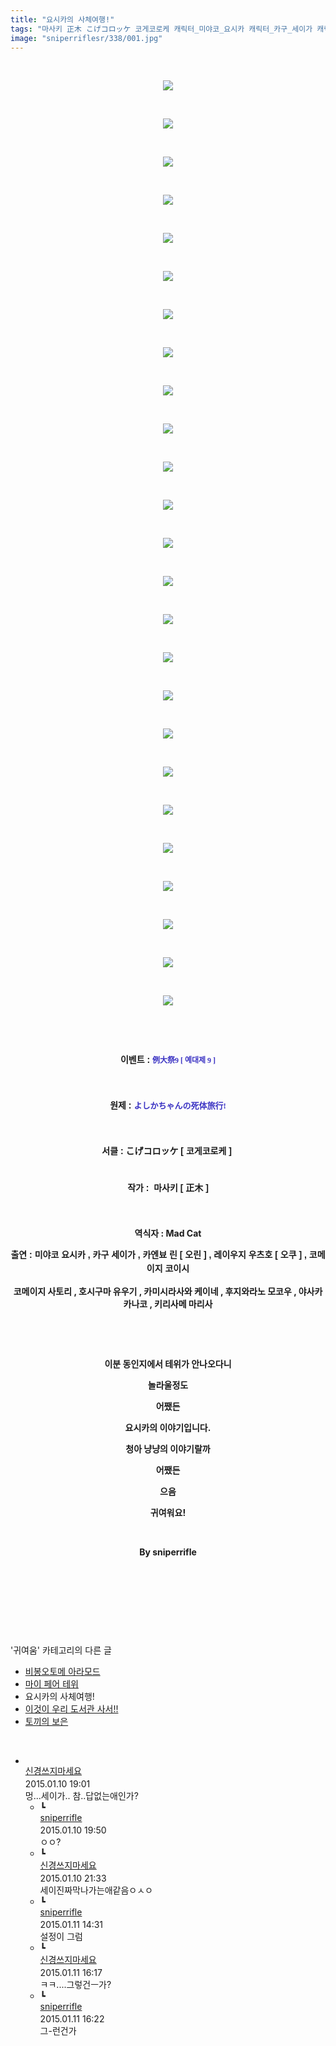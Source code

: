 ```yaml
---
title: "요시카의 사체여행!"
tags: "마사키 正木 こげコロッケ 코게코로케 캐릭터_미야코_요시카 캐릭터_카구_세이가 캐릭터_카엔뵤_린 캐릭터_오린 캐릭터_레이우지_우츠호 캐릭터_오쿠 캐릭터_코메이지_코이시 캐릭터_코메이지_사토리 캐릭터_호시구마_유우기 캐릭터_카미시라사와_케이네 캐릭터_후지와라노_모코우 캐릭터_야사카_카나코 캐릭터_키리사메_마리사 이벤트_例大祭9 이벤트_예대제_9 귀여움"
image: "sniperriflesr/338/001.jpg"
---
```

<div class="article">
<p style="TEXT-ALIGN: center"> </p>
<p style="TEXT-ALIGN: center"><img src="{{ site.nasurl }}/sniperriflesr/338/001.jpg"/></p>
<p style="TEXT-ALIGN: center"> </p>
<p style="TEXT-ALIGN: center"><img src="{{ site.nasurl }}/sniperriflesr/338/002.jpg"/></p>
<p style="TEXT-ALIGN: center"> </p>
<p style="TEXT-ALIGN: center"><img src="{{ site.nasurl }}/sniperriflesr/338/003.jpg"/></p>
<p style="TEXT-ALIGN: center"> </p>
<p style="TEXT-ALIGN: center"><img src="{{ site.nasurl }}/sniperriflesr/338/004.jpg"/></p>
<p style="TEXT-ALIGN: center"> </p>
<p style="TEXT-ALIGN: center"><img src="{{ site.nasurl }}/sniperriflesr/338/005.jpg"/></p>
<p style="TEXT-ALIGN: center"> </p>
<p style="TEXT-ALIGN: center"><img src="{{ site.nasurl }}/sniperriflesr/338/006.jpg"/></p>
<p style="TEXT-ALIGN: center"> </p>
<p style="TEXT-ALIGN: center"><img src="{{ site.nasurl }}/sniperriflesr/338/007.jpg"/></p>
<p style="TEXT-ALIGN: center"> </p>
<p style="TEXT-ALIGN: center"><img src="{{ site.nasurl }}/sniperriflesr/338/008.jpg"/></p>
<p style="TEXT-ALIGN: center"> </p>
<p style="TEXT-ALIGN: center"><img src="{{ site.nasurl }}/sniperriflesr/338/009.jpg"/></p>
<p style="TEXT-ALIGN: center"> </p>
<p style="TEXT-ALIGN: center"><img src="{{ site.nasurl }}/sniperriflesr/338/010.jpg"/></p>
<p style="TEXT-ALIGN: center"> </p>
<p style="TEXT-ALIGN: center"><img src="{{ site.nasurl }}/sniperriflesr/338/011.jpg"/></p>
<p style="TEXT-ALIGN: center"> </p>
<p style="TEXT-ALIGN: center"><img src="{{ site.nasurl }}/sniperriflesr/338/012.jpg"/></p>
<p style="TEXT-ALIGN: center"> </p>
<p style="TEXT-ALIGN: center"><img src="{{ site.nasurl }}/sniperriflesr/338/013.jpg"/></p>
<p style="TEXT-ALIGN: center"> </p>
<p style="TEXT-ALIGN: center"><img src="{{ site.nasurl }}/sniperriflesr/338/014.jpg"/></p>
<p style="TEXT-ALIGN: center"> </p>
<p style="TEXT-ALIGN: center"><img src="{{ site.nasurl }}/sniperriflesr/338/015.jpg"/></p>
<p style="TEXT-ALIGN: center"> </p>
<p style="TEXT-ALIGN: center"><img src="{{ site.nasurl }}/sniperriflesr/338/016.jpg"/></p>
<p style="TEXT-ALIGN: center"> </p>
<p style="TEXT-ALIGN: center"><img src="{{ site.nasurl }}/sniperriflesr/338/017.jpg"/></p>
<p style="TEXT-ALIGN: center"> </p>
<p style="TEXT-ALIGN: center"><img src="{{ site.nasurl }}/sniperriflesr/338/018.jpg"/></p>
<p style="TEXT-ALIGN: center"> </p>
<p style="TEXT-ALIGN: center"><img src="{{ site.nasurl }}/sniperriflesr/338/019.jpg"/></p>
<p style="TEXT-ALIGN: center"> </p>
<p style="TEXT-ALIGN: center"><img src="{{ site.nasurl }}/sniperriflesr/338/020.jpg"/></p>
<p style="TEXT-ALIGN: center"> </p>
<p style="TEXT-ALIGN: center"><img src="{{ site.nasurl }}/sniperriflesr/338/021.jpg"/></p>
<p style="TEXT-ALIGN: center"> </p>
<p style="TEXT-ALIGN: center"><img src="{{ site.nasurl }}/sniperriflesr/338/022.jpg"/></p>
<p style="TEXT-ALIGN: center"> </p>
<p style="TEXT-ALIGN: center"><img src="{{ site.nasurl }}/sniperriflesr/338/023.jpg"/></p>
<p style="TEXT-ALIGN: center"> </p>
<p style="TEXT-ALIGN: center"><img src="{{ site.nasurl }}/sniperriflesr/338/024.jpg"/></p>
<p style="TEXT-ALIGN: center"> </p>
<p style="TEXT-ALIGN: center"><img src="{{ site.nasurl }}/sniperriflesr/338/025.jpg"/></p>
<p style="TEXT-ALIGN: center"> </p>
<p style="TEXT-ALIGN: center"> </p>
<p style="TEXT-ALIGN: center; LINE-HEIGHT: 1.6; FONT-FAMILY: 돋움, dotum, verdana, sans-serif"><strong>이벤트 : <span style="LINE-HEIGHT: 1.6; FONT-FAMILY: Dotum; FONT-SIZE: 9pt"><font color="#3a32c3" face="">例大祭9 [ 예대제 9 ]</font></span></strong></p>
<p style="TEXT-ALIGN: center; LINE-HEIGHT: 1.6; FONT-FAMILY: 돋움, dotum, verdana, sans-serif"><span><font color="#3a32c3" face=""></font><font color="#3a32c3" face=""></font></span><strong> </strong></p>
<p style="TEXT-ALIGN: center; LINE-HEIGHT: 1.6; FONT-FAMILY: 돋움, dotum, verdana, sans-serif"><strong>원제 : <span style="LINE-HEIGHT: 1.6; FONT-FAMILY: Dotum; FONT-SIZE: 9pt"><font color="#3a32c3" size="2"><font color="#3a32c3" face="">よしかちゃんの死体旅行!</font></font></span></strong></p>
<p style="TEXT-ALIGN: center; LINE-HEIGHT: 1.6; FONT-FAMILY: 돋움, dotum, verdana, sans-serif"><span style="LINE-HEIGHT: 1.6; FONT-FAMILY: Dotum; FONT-SIZE: 9pt"><font color="#3a32c3" size="2"><font color="#3a32c3" face=""></font></font></span> </p>
<p style="TEXT-ALIGN: center; LINE-HEIGHT: 1.6; FONT-FAMILY: 돋움, dotum, verdana, sans-serif"><strong>서클 : こげコロッケ [ 코게코로케 ] <br/> </strong></p>
<p style="TEXT-ALIGN: center; LINE-HEIGHT: 1.6; FONT-FAMILY: 돋움, dotum, verdana, sans-serif"><strong>작가 :  마사키 [ 正木 ]</strong></p>
<p style="TEXT-ALIGN: center; LINE-HEIGHT: 1.6; FONT-FAMILY: 돋움, dotum, verdana, sans-serif"><strong> </strong></p>
<p style="TEXT-ALIGN: center"><strong>역식자 : Mad Cat</strong></p>
<p style="TEXT-ALIGN: center"><strong style="LINE-HEIGHT: 1.6; FONT-FAMILY: 돋움, dotum, verdana, sans-serif">출연 : 미야코 요시카 , 카구 세이가 , 카엔뵤 린 [ 오린 ] , 레이우지 우츠호 [ 오쿠 ] , 코메이지 코이시</strong></p>
<p style="TEXT-ALIGN: center"><strong>코메이지 사토리 , 호시구마 유우기 , 카미시라사와 케이네 , 후지와라노 모코우 , 야사카 카나코 , 키리사메 마리사</strong></p>
<p style="TEXT-ALIGN: center"><strong></strong> </p>
<p style="TEXT-ALIGN: center"><strong></strong> </p>
<p style="TEXT-ALIGN: center"><strong>이분 동인지에서 테위가 안나오다니</strong></p>
<p style="TEXT-ALIGN: center"><strong>놀라울정도</strong></p>
<p style="TEXT-ALIGN: center"><strong>어쨌든</strong></p>
<p style="TEXT-ALIGN: center"><strong>요시카의 이야기입니다.</strong></p>
<p style="TEXT-ALIGN: center"><strong>청아 냥냥의 이야기랄까</strong></p>
<p style="TEXT-ALIGN: center"><strong>어쨌든</strong></p>
<p style="TEXT-ALIGN: center"><strong>으음</strong></p>
<p style="TEXT-ALIGN: center"><strong>귀여워요!</strong></p>
<p style="TEXT-ALIGN: center"><strong></strong> </p>
<p style="TEXT-ALIGN: center"><strong>By sniperrifle</strong></p>
<p style="TEXT-ALIGN: center"> </p>
<p style="TEXT-ALIGN: center"> </p>
<p style="TEXT-ALIGN: center"> </p>
</div><br/>
<div class="another">
<p>'귀여움' 카테고리의 다른 글</p>
<ul>
<li><a href="/2015-01-14-sniperriflesr_348">비봉오토메 아라모드</a></li>
<li><a href="/2015-01-10-sniperriflesr_341">마이 페어 테위</a></li>
<li>요시카의 사체여행!</li>
<li><a href="/2015-01-09-sniperriflesr_337">이것이 우리 도서관 사서!!</a></li>
<li><a href="/2015-01-07-sniperriflesr_334">토끼의 보은</a></li>
</ul>
</div><br/>
<div class="comment" id="commentListBlock_338" style="display:block"><ul><li class="firstCmt"><div class="opinionListMenu">
<div class="icon"><img alt="" class="myicon" src="http://i1.daumcdn.net/pimg/blog/p_img/mycon/basic_2.gif"/></div>
<div class="fl">
<a class="bold" href="http://blog.daum.net/ghcjf1001" target="_blank">신경쓰지마세요 </a>
<div style="width: 1px; height: 1px; overflow: hidden; visibility: hidden; border:1px solid red">
<span id="uname713" style="display:none;">신경쓰지마세요</span>
<span id="pwd713" style="display:none;"></span>
<span id="emailblog713" name="http://blog.daum.net/ghcjf1001" style="display:none;"></span>
<span id="open713" style="display:none">Y</span>
</div>
</div>
<div class="sDateTime">2015.01.10 19:01</div>
</div>
<div class="cont" id="Text713">멍...세이가.. 참..답없는애인가?</div>
<div class="contReArea" id="inWrite713" style="display:none;"></div>
<ul><li class="secondCmt"><div class="opinionListMenuRe" id="parent_713">
<div class="reIcon">┗</div>
<div class="icon"><img alt="" class="myicon" src="http://cfile217.uf.daum.net/M21x21/23254B425446251B1045FF"/></div>
<div class="fl">
<a class="bold" href="http://blog.daum.net/sniperriflesr" target="_blank">sniperrifle </a>
<div style="width: 1px; height: 1px; overflow: hidden; visibility: hidden; border:1px solid red">
<span id="uname716" style="display:none;">sniperrifle</span>
<span id="pwd716" style="display:none;"></span>
<span id="emailblog716" name="http://blog.daum.net/sniperriflesr" style="display:none;"></span>
<span id="open716" style="display:none">Y</span>
</div>
</div>
<div class="sDateTime">2015.01.10 19:50</div>
</div>
<div class="contRe" id="Text716">ㅇㅇ?</div>
<div class="contReReArea" id="inWrite716" style="display:none;"></div>
</li><li class="secondCmt"><div class="opinionListMenuRe" id="parent_713">
<div class="reIcon">┗</div>
<div class="icon"><img alt="" class="myicon" src="http://i1.daumcdn.net/pimg/blog/p_img/mycon/basic_2.gif"/></div>
<div class="fl">
<a class="bold" href="http://blog.daum.net/ghcjf1001" target="_blank">신경쓰지마세요 </a>
<div style="width: 1px; height: 1px; overflow: hidden; visibility: hidden; border:1px solid red">
<span id="uname717" style="display:none;">신경쓰지마세요</span>
<span id="pwd717" style="display:none;"></span>
<span id="emailblog717" name="http://blog.daum.net/ghcjf1001" style="display:none;"></span>
<span id="open717" style="display:none">Y</span>
</div>
</div>
<div class="sDateTime">2015.01.10 21:33</div>
</div>
<div class="contRe" id="Text717">세이진짜막나가는애같음ㅇㅅㅇ</div>
<div class="contReReArea" id="inWrite717" style="display:none;"></div>
</li><li class="secondCmt"><div class="opinionListMenuRe" id="parent_713">
<div class="reIcon">┗</div>
<div class="icon"><img alt="" class="myicon" src="http://cfile217.uf.daum.net/M21x21/23254B425446251B1045FF"/></div>
<div class="fl">
<a class="bold" href="http://blog.daum.net/sniperriflesr" target="_blank">sniperrifle </a>
<div style="width: 1px; height: 1px; overflow: hidden; visibility: hidden; border:1px solid red">
<span id="uname721" style="display:none;">sniperrifle</span>
<span id="pwd721" style="display:none;"></span>
<span id="emailblog721" name="http://blog.daum.net/sniperriflesr" style="display:none;"></span>
<span id="open721" style="display:none">Y</span>
</div>
</div>
<div class="sDateTime">2015.01.11 14:31</div>
</div>
<div class="contRe" id="Text721">설정이 그럼</div>
<div class="contReReArea" id="inWrite721" style="display:none;"></div>
</li><li class="secondCmt"><div class="opinionListMenuRe" id="parent_713">
<div class="reIcon">┗</div>
<div class="icon"><img alt="" class="myicon" src="http://i1.daumcdn.net/pimg/blog/p_img/mycon/basic_2.gif"/></div>
<div class="fl">
<a class="bold" href="http://blog.daum.net/ghcjf1001" target="_blank">신경쓰지마세요 </a>
<div style="width: 1px; height: 1px; overflow: hidden; visibility: hidden; border:1px solid red">
<span id="uname722" style="display:none;">신경쓰지마세요</span>
<span id="pwd722" style="display:none;"></span>
<span id="emailblog722" name="http://blog.daum.net/ghcjf1001" style="display:none;"></span>
<span id="open722" style="display:none">Y</span>
</div>
</div>
<div class="sDateTime">2015.01.11 16:17</div>
</div>
<div class="contRe" id="Text722">ㅋㅋ....그렇건ㅡ가?</div>
<div class="contReReArea" id="inWrite722" style="display:none;"></div>
</li><li class="secondCmt"><div class="opinionListMenuRe" id="parent_713">
<div class="reIcon">┗</div>
<div class="icon"><img alt="" class="myicon" src="http://cfile217.uf.daum.net/M21x21/23254B425446251B1045FF"/></div>
<div class="fl">
<a class="bold" href="http://blog.daum.net/sniperriflesr" target="_blank">sniperrifle </a>
<div style="width: 1px; height: 1px; overflow: hidden; visibility: hidden; border:1px solid red">
<span id="uname725" style="display:none;">sniperrifle</span>
<span id="pwd725" style="display:none;"></span>
<span id="emailblog725" name="http://blog.daum.net/sniperriflesr" style="display:none;"></span>
<span id="open725" style="display:none">Y</span>
</div>
</div>
<div class="sDateTime">2015.01.11 16:22</div>
</div>
<div class="contRe" id="Text725">그-런건가</div>
<div class="contReReArea" id="inWrite725" style="display:none;"></div>
</li></ul></li></ul>
</div><br/>

<br/>
<p id="refer"></p>
<br/>
